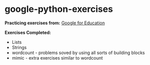 # google-python-exercises

**Practicing exercises from:**
[Google for Education](https://developers.google.com/edu/python)

**Exercises Completed:**
* Lists
* Strings
* wordcount - problems soved by using all sorts of building blocks
* mimic - extra exercises similar to wordcount